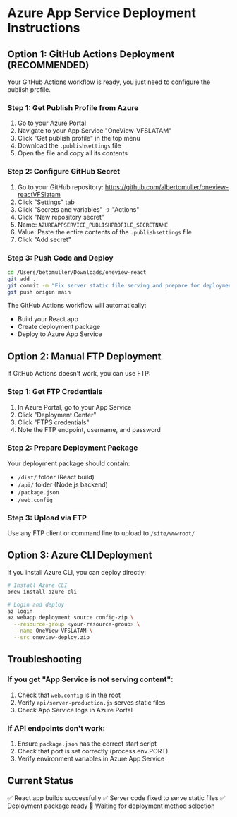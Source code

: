 # Azure App Service Deployment Instructions

## Option 1: GitHub Actions Deployment (RECOMMENDED)

Your GitHub Actions workflow is ready, you just need to configure the publish profile.

### Step 1: Get Publish Profile from Azure
1. Go to your Azure Portal
2. Navigate to your App Service "OneView-VFSLATAM"
3. Click "Get publish profile" in the top menu
4. Download the `.publishsettings` file
5. Open the file and copy all its contents

### Step 2: Configure GitHub Secret
1. Go to your GitHub repository: https://github.com/albertomuller/oneview-reactVFSlatam
2. Click "Settings" tab
3. Click "Secrets and variables" → "Actions"
4. Click "New repository secret"
5. Name: `AZUREAPPSERVICE_PUBLISHPROFILE_SECRETNAME`
6. Value: Paste the entire contents of the `.publishsettings` file
7. Click "Add secret"

### Step 3: Push Code and Deploy
```bash
cd /Users/betomuller/Downloads/oneview-react
git add .
git commit -m "Fix server static file serving and prepare for deployment"
git push origin main
```

The GitHub Actions workflow will automatically:
- Build your React app
- Create deployment package
- Deploy to Azure App Service

## Option 2: Manual FTP Deployment

If GitHub Actions doesn't work, you can use FTP:

### Step 1: Get FTP Credentials
1. In Azure Portal, go to your App Service
2. Click "Deployment Center"
3. Click "FTPS credentials"
4. Note the FTP endpoint, username, and password

### Step 2: Prepare Deployment Package
Your deployment package should contain:
- `/dist/` folder (React build)
- `/api/` folder (Node.js backend)
- `/package.json`
- `/web.config`

### Step 3: Upload via FTP
Use any FTP client or command line to upload to `/site/wwwroot/`

## Option 3: Azure CLI Deployment

If you install Azure CLI, you can deploy directly:

```bash
# Install Azure CLI
brew install azure-cli

# Login and deploy
az login
az webapp deployment source config-zip \
  --resource-group <your-resource-group> \
  --name OneView-VFSLATAM \
  --src oneview-deploy.zip
```

## Troubleshooting

### If you get "App Service is not serving content":
1. Check that `web.config` is in the root
2. Verify `api/server-production.js` serves static files
3. Check App Service logs in Azure Portal

### If API endpoints don't work:
1. Ensure `package.json` has the correct start script
2. Check that port is set correctly (process.env.PORT)
3. Verify environment variables in Azure App Service

## Current Status
✅ React app builds successfully
✅ Server code fixed to serve static files
✅ Deployment package ready
🔄 Waiting for deployment method selection
